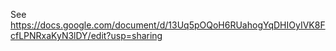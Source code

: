 See https://docs.google.com/document/d/13Uq5pOQoH6RUahogYqDHIOyIVK8FcfLPNRxaKyN3lDY/edit?usp=sharing
